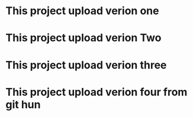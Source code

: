 # This project upload verion one
# This project upload verion Two
# This project upload verion three
# This project upload verion four from git hun
